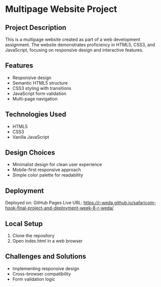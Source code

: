 # Multipage Website Project

## Project Description
This is a multipage website created as part of a web development assignment. The website demonstrates proficiency in HTML5, CSS3, and JavaScript, focusing on responsive design and interactive features.

## Features
- Responsive design
- Semantic HTML5 structure
- CSS3 styling with transitions
- JavaScript form validation
- Multi-page navigation

## Technologies Used
- HTML5
- CSS3
- Vanilla JavaScript

## Design Choices
- Minimalist design for clean user experience
- Mobile-first responsive approach
- Simple color palette for readability

## Deployment
Deployed on:  GitHub Pages
Live URL: https://r-weda.github.io/safaricom-hook-final-project-and-deployment-week-8-r-weda/

## Local Setup
1. Clone the repository
2. Open index.html in a web browser

## Challenges and Solutions
- Implementing responsive design
- Cross-browser compatibility
- Form validation logic
